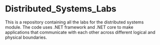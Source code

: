 # Distributed_Systems_Labs
This is a repository containing all the labs for the distributed systems module. The code uses .NET framework and .NET core to make applications that communicate with each other across different logical and physical boundaries.
